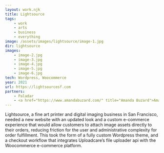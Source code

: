 ```yaml
---
layout: work.njk
title: Lightsource
tags:
    - work
    - arts
    - business
    - everything
image: /assets/images/lightsource/image-1.jpg
dir: lightsource
images:
    - image-2.jpg
    - image-3.jpg
    - image-4.jpg
    - image-5.jpg
    - image-6.jpg
tech: Wordpress, Woocommerce
year: 2021
url: https://lightsourcesf.com
partners:
    - Paladar
    - <a href="https://www.amandabuzard.com/" title="Amanda Buzard">Amanda Buzard</a>
---
```


Lightsource, a fine art printer and digital imaging business in San Francisco, needed a new website with an updated look and a custom e-commerce experience that would allow customers to attach image assets directly to their orders, reducing friction for the user and administrative complexity for order fulfillment. This took the form of a fully custom Wordpress theme, and a checkout workflow that integrates Uploadcare’s file uploader api with the Woocommerce e-commerce platform.